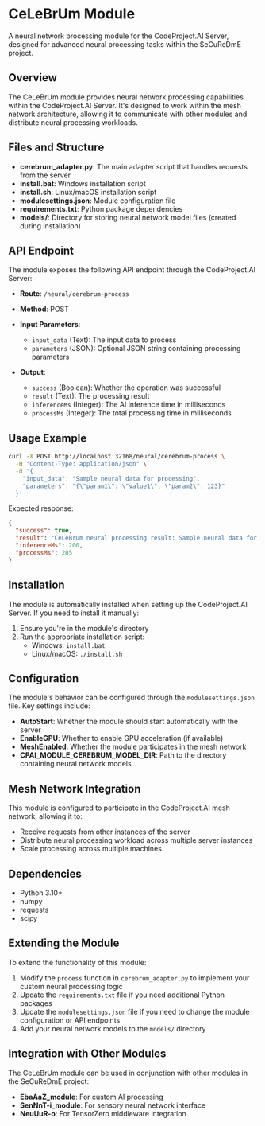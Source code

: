 # CeLeBrUm Module

A neural network processing module for the CodeProject.AI Server, designed for advanced neural processing tasks within the SeCuReDmE project.

## Overview

The CeLeBrUm module provides neural network processing capabilities within the CodeProject.AI Server. It's designed to work within the mesh network architecture, allowing it to communicate with other modules and distribute neural processing workloads.

## Files and Structure

- **cerebrum_adapter.py**: The main adapter script that handles requests from the server
- **install.bat**: Windows installation script
- **install.sh**: Linux/macOS installation script
- **modulesettings.json**: Module configuration file
- **requirements.txt**: Python package dependencies
- **models/**: Directory for storing neural network model files (created during installation)

## API Endpoint

The module exposes the following API endpoint through the CodeProject.AI Server:

- **Route**: `/neural/cerebrum-process`
- **Method**: POST
- **Input Parameters**:
  - `input_data` (Text): The input data to process
  - `parameters` (JSON): Optional JSON string containing processing parameters

- **Output**:
  - `success` (Boolean): Whether the operation was successful
  - `result` (Text): The processing result
  - `inferenceMs` (Integer): The AI inference time in milliseconds
  - `processMs` (Integer): The total processing time in milliseconds

## Usage Example

```bash
curl -X POST http://localhost:32168/neural/cerebrum-process \
  -H "Content-Type: application/json" \
  -d '{
    "input_data": "Sample neural data for processing",
    "parameters": "{\"param1\": \"value1\", \"param2\": 123}"
  }'
```

Expected response:

```json
{
  "success": true,
  "result": "CeLeBrUm neural processing result: Sample neural data for processing",
  "inferenceMs": 200,
  "processMs": 205
}
```

## Installation

The module is automatically installed when setting up the CodeProject.AI Server. If you need to install it manually:

1. Ensure you're in the module's directory
2. Run the appropriate installation script:
   - Windows: `install.bat`
   - Linux/macOS: `./install.sh`

## Configuration

The module's behavior can be configured through the `modulesettings.json` file. Key settings include:

- **AutoStart**: Whether the module should start automatically with the server
- **EnableGPU**: Whether to enable GPU acceleration (if available)
- **MeshEnabled**: Whether the module participates in the mesh network
- **CPAI_MODULE_CEREBRUM_MODEL_DIR**: Path to the directory containing neural network models

## Mesh Network Integration

This module is configured to participate in the CodeProject.AI mesh network, allowing it to:
- Receive requests from other instances of the server
- Distribute neural processing workload across multiple server instances
- Scale processing across multiple machines

## Dependencies

- Python 3.10+
- numpy
- requests
- scipy

## Extending the Module

To extend the functionality of this module:

1. Modify the `process` function in `cerebrum_adapter.py` to implement your custom neural processing logic
2. Update the `requirements.txt` file if you need additional Python packages
3. Update the `modulesettings.json` file if you need to change the module configuration or API endpoints
4. Add your neural network models to the `models/` directory

## Integration with Other Modules

The CeLeBrUm module can be used in conjunction with other modules in the SeCuReDmE project:

- **EbaAaZ_module**: For custom AI processing
- **SenNnT-i_module**: For sensory neural network interface
- **NeuUuR-o**: For TensorZero middleware integration